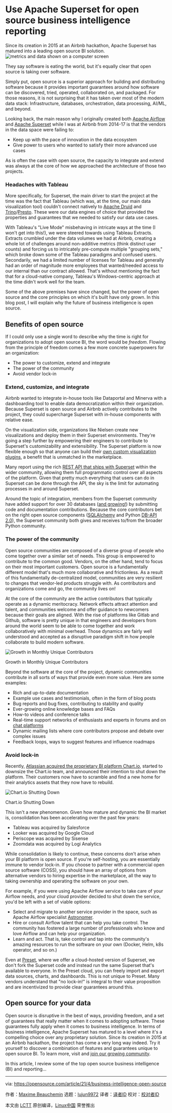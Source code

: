 [#]: subject: (Use Apache Superset for open source business intelligence reporting)
[#]: via: (https://opensource.com/article/21/4/business-intelligence-open-source)
[#]: author: (Maxime Beauchemin https://opensource.com/users/mistercrunch)
[#]: collector: (lujun9972)
[#]: translator: ( )
[#]: reviewer: ( )
[#]: publisher: ( )
[#]: url: ( )

Use Apache Superset for open source business intelligence reporting
======
Since its creation in 2015 at an Airbnb hackathon, Apache Superset has
matured into a leading open source BI solution.
![metrics and data shown on a computer screen][1]

They say software is eating the world, but it's equally clear that open source is taking over software.

Simply put, open source is a superior approach for building and distributing software because it provides important guarantees around how software can be discovered, tried, operated, collaborated on, and packaged. For those reasons, it is not surprising that it has taken over most of the modern data stack: Infrastructure, databases, orchestration, data processing, AI/ML, and beyond.

Looking back, the main reason why I originally created both [Apache Airflow][2] and [Apache Superset][3] while I was at Airbnb from 2014-17 is that the vendors in the data space were failing to:

  * Keep up with the pace of innovation in the data ecosystem
  * Give power to users who wanted to satisfy their more advanced use cases



As is often the case with open source, the capacity to integrate and extend was always at the core of how we approached the architecture of those two projects.

### Headaches with Tableau

More specifically, for Superset, the main driver to start the project at the time was the fact that Tableau (which was, at the time, our main data visualization tool) couldn't connect natively to [Apache Druid][4] and [Trino][5]/[Presto][6]. These were our data engines of choice that provided the properties and guarantees that we needed to satisfy our data use cases.

With Tableau's "Live Mode" misbehaving in intricate ways at the time (I won't get into this!), we were steered towards using Tableau Extracts. Extracts crumbled under the data volumes we had at Airbnb, creating a whole lot of challenges around non-additive metrics (think distinct user counts) and forcing us to intricately pre-compute multiple "grouping sets," which broke down some of the Tableau paradigms and confused users. Secondarily, we had a limited number of licenses for Tableau and generally had an order of magnitude more employees that wanted/needed access to our internal than our contract allowed. That's without mentioning the fact that for a cloud-native company, Tableau's Windows-centric approach at the time didn't work well for the team.

Some of the above premises have since changed, but the power of open source and the core principles on which it's built have only grown. In this blog post, I will explain why the future of business intelligence is open source.

## Benefits of open source

If I could only use a single word to describe why the time is right for organizations to adopt open source BI, the word would be _freedom_. Flowing from the principle of freedom comes a few more concrete superpowers for an organization:

  * The power to customize, extend and integrate
  * The power of the community
  * Avoid vendor lock-in



### Extend, customize, and integrate

Airbnb wanted to integrate in-house tools like Dataportal and Minerva with a dashboarding tool to enable data democratization within their organization. Because Superset is open source and Airbnb actively contributes to the project, they could supercharge Superset with in-house components with relative ease.

On the visualization side, organizations like Nielsen create new visualizations and deploy them in their Superset environments. They're going a step further by empowering their engineers to contribute to Superset's customizability and extensibility. The Superset platform is now flexible enough so that anyone can build their [own custom visualization plugins][7], a benefit that is unmatched in the marketplace.

Many report using the rich [REST API that ships with Superset][8] within the wider community, allowing them full programmatic control over all aspects of the platform. Given that pretty much everything that users can do in Superset can be done through the API, the sky is the limit for automating processes in and around Superset.

Around the topic of integration, members from the Superset community have added support for over 30 databases ([and growing!][9]) by submitting code and documentation contributions. Because the core contributors bet on the right open source components ([SQLAlchemy][10] and Python [DB-API 2.0][11]), the Superset community both gives and receives to/from the broader Python community.

### The power of the community

Open source communities are composed of a diverse group of people who come together over a similar set of needs. This group is empowered to contribute to the common good. Vendors, on the other hand, tend to focus on their most important customers. Open source is a fundamentally different model that's much more collaborative and frictionless. As a result of this fundamentally de-centralized model, communities are very resilient to changes that vendor-led products struggle with. As contributors and organizations come and go, the community lives on!

At the core of the community are the active contributors that typically operate as a dynamic meritocracy. Network effects attract attention and talent, and communities welcome and offer guidance to newcomers because their goals are aligned. With the rise of platforms like Gitlab and Github, software is pretty unique in that engineers and developers from around the world seem to be able to come together and work collaboratively with minimal overhead. Those dynamics are fairly well understood and accepted as a disruptive paradigm shift in how people collaborate to build modern software.

![Growth in Monthly Unique Contributors][12]

Growth in Monthly Unique Contributors

Beyond the software at the core of the project, dynamic communities contribute in all sorts of ways that provide even more value. Here are some examples:

  * Rich and up-to-date documentation
  * Example use cases and testimonials, often in the form of blog posts
  * Bug reports and bug fixes, contributing to stability and quality
  * Ever-growing online knowledge bases and FAQs
  * How-to videos and conference talks
  * Real-time support networks of enthusiasts and experts in forums and on [chat platforms][13]
  * Dynamic mailing lists where core contributors propose and debate over complex issues
  * Feedback loops, ways to suggest features and influence roadmaps



### Avoid lock-in

Recently, [Atlassian acquired the proprietary BI platform Chart.io][14], started to downsize the Chart.io team, and announced their intention to shut down the platform. Their customers now have to scramble and find a new home for their analytics assets that they now have to rebuild.

![Chart.io Shutting Down][15]

Chart.io Shutting Down

This isn't a new phenomenon. Given how mature and dynamic the BI market is, consolidation has been accelerating over the past few years:

  * Tableau was acquired by Salesforce
  * Looker was acquired by Google Cloud
  * Periscope was acquired by Sisense
  * Zoomdata was acquired by Logi Analytics



While consolidation is likely to continue, these concerns don't arise when your BI platform is open source. If you're self-hosting, you are essentially immune to vendor lock-in. If you choose to partner with a commercial open source software (COSS), you should have an array of options from alternative vendors to hiring expertise in the marketplace, all the way to taking ownership and operating the software on your own.

For example, if you were using Apache Airflow service to take care of your Airflow needs, and your cloud provider decided to shut down the service, you'd be left with a set of viable options:

  * Select and migrate to another service provider in the space, such as Apache Airflow specialist [Astronomer][16].
  * Hire or consult Airflow talent that can help you take control. The community has fostered a large number of professionals who know and love Airflow and can help your organization.
  * Learn and act. That is, take control and tap into the community's amazing resources to run the software on your own (Docker, Helm, k8s operator, and so on.)



Even at [Preset][17], where we offer a cloud-hosted version of Superset, we don't fork the Superset code and instead run the same Superset that's available to everyone. In the Preset cloud, you can freely import and export data sources, charts, and dashboards. This is not unique to Preset. Many vendors understand that "no lock-in!" is integral to their value proposition and are incentivized to provide clear guarantees around this.

## Open source for your data

Open source is disruptive in the best of ways, providing freedom, and a set of guarantees that really matter when it comes to adopting software. These guarantees fully apply when it comes to business intelligence. In terms of business intelligence, Apache Superset has matured to a level where it's a compelling choice over any proprietary solution. Since its creation in 2015 at an Airbnb hackathon, the project has come a very long way indeed. Try it yourself to discover a combination of features and guarantees unique to open source BI. To learn more, visit and [join our growing community][18].

In this article, I review some of the top open source business intelligence (BI) and reporting...

--------------------------------------------------------------------------------

via: https://opensource.com/article/21/4/business-intelligence-open-source

作者：[Maxime Beauchemin][a]
选题：[lujun9972][b]
译者：[译者ID](https://github.com/译者ID)
校对：[校对者ID](https://github.com/校对者ID)

本文由 [LCTT](https://github.com/LCTT/TranslateProject) 原创编译，[Linux中国](https://linux.cn/) 荣誉推出

[a]: https://opensource.com/users/mistercrunch
[b]: https://github.com/lujun9972
[1]: https://opensource.com/sites/default/files/styles/image-full-size/public/lead-images/metrics_data_dashboard_system_computer_analytics.png?itok=oxAeIEI- (metrics and data shown on a computer screen)
[2]: https://airflow.apache.org/
[3]: https://superset.apache.org/
[4]: https://druid.apache.org/
[5]: https://trino.io/
[6]: https://prestodb.io/
[7]: https://preset.io/blog/2020-07-02-hello-world/
[8]: https://superset.apache.org/docs/rest-api/
[9]: https://superset.apache.org/docs/databases/installing-database-drivers
[10]: https://www.sqlalchemy.org/
[11]: https://www.python.org/dev/peps/pep-0249/
[12]: https://opensource.com/sites/default/files/uniquecontributors.png
[13]: https://opensource.com/article/20/7/mattermost
[14]: https://www.atlassian.com/blog/announcements/atlassian-acquires-chartio
[15]: https://opensource.com/sites/default/files/chartio.jpg
[16]: https://www.astronomer.io/
[17]: https://preset.io/
[18]: https://superset.apache.org/community/
